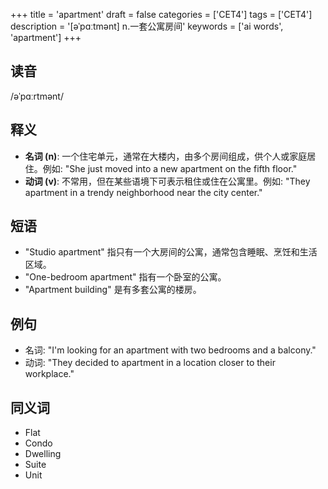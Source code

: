 +++
title = 'apartment'
draft = false
categories = ['CET4']
tags = ['CET4']
description = '[əˈpɑːtmənt] n.一套公寓房间'
keywords = ['ai words', 'apartment']
+++

## 读音
/əˈpɑːrtmənt/

## 释义
- **名词 (n)**: 一个住宅单元，通常在大楼内，由多个房间组成，供个人或家庭居住。例如: "She just moved into a new apartment on the fifth floor."
- **动词 (v)**: 不常用，但在某些语境下可表示租住或住在公寓里。例如: "They apartment in a trendy neighborhood near the city center."

## 短语
- "Studio apartment" 指只有一个大房间的公寓，通常包含睡眠、烹饪和生活区域。
- "One-bedroom apartment" 指有一个卧室的公寓。
- "Apartment building" 是有多套公寓的楼房。

## 例句
- 名词: "I'm looking for an apartment with two bedrooms and a balcony."
- 动词: "They decided to apartment in a location closer to their workplace."

## 同义词
- Flat
- Condo
- Dwelling
- Suite
- Unit

